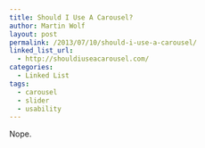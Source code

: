 ```yaml
---
title: Should I Use A Carousel?
author: Martin Wolf
layout: post
permalink: /2013/07/10/should-i-use-a-carousel/
linked_list_url:
  - http://shouldiuseacarousel.com/
categories:
  - Linked List
tags:
  - carousel
  - slider
  - usability
---
```

Nope.